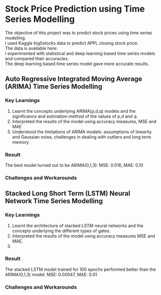 # Stock Price Prediction using Time Series Modelling
The objective of this project was to predict stock prices using time series modelling. <br/> 
I used Kaggle big5stocks data to predict APPL closing stock price. <br/> 
The data is available here: <br/> 
I experimented with statistical and deep learning based time series models and compared their accuracies. <br/> 
The deep learning based time series model gave more accurate results.

## Auto Regressive Integrated Moving Average (ARIMA) Time Series Modelling
### Key Learnings
1. Learnt the concepts underlying ARIMA(p,d,q) models and the significance and estimation method of the values of p,d and q. <br/>
2. Interpreted the results of the model using accuracy measures, MSE and MAE <br/> 
3. Understood the limitations of ARIMA models: assumptions of linearity and Gaussian noise, challenges in dealing with outliers and long term memory

### Result
The best model turned out to be ARIMA(0,1,3): MSE: 0.016, MAE: 0.10
### Challenges and Workarounds


## Stacked Long Short Term (LSTM) Neural Network Time Series Modelling
### Key Learnings 
1. Learnt the architecture of stacked LSTM neural networks and the concepts underlying the different types of gates. <br/>
2. Interpreted the results of the model using accuracy measures MSE and MAE. <br/>
3. 
### Result
The stacked LSTM model trained for 100 epochs performed better than the ARIMA(0,1,3) model: MSE: 0.00047, MAE: 0.01
### Challenges and Workarounds 
